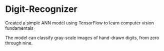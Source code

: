 # Digit-Recognizer
Created a simple ANN model using TensorFlow to learn computer vision fundamentals

The model can classify gray-scale images of hand-drawn digits, from zero through nine.

